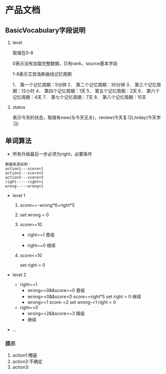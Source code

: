 # 产品文档

## BasicVocabulary字段说明

1. level

   取值在0-8

   0表示没有加载完整数据，只有rank，source基本字段

   1-8表示艾宾浩斯曲线记忆周期

   1． 第一个记忆周期：5分钟
   2． 第二个记忆周期：30分钟
   3． 第三个记忆周期：12小时
   4． 第四个记忆周期：1天
   5． 第五个记忆周期：2天
   6． 第六个记忆周期：4天
   7． 第七个记忆周期：7天
   8． 第八个记忆周期：15天
   
2. status

   表示今天的状态，取值有new(与今天无关)，review(今天复习),today(今天学习)

## 单词算法

+ 所有升级最后一步必须为right，必要条件

```
数据来源说明：
action1---score+1
action2---score+2
action3---score+3
right-----right+1
wrong-----wrong+1
```

+ level 1
  1. score+=-wrong*6+right\*5

  2. set wrong = 0

  3. score>=10

     + right>=1    晋级

     + right==0    继续

  4. score<=10

      set right = 0

+ level 2
    + right==1
        + wrong==0&&score>=0    晋级
        + wrong==0&&score<0   score+=right*5 set right = 0 继续
        + wrong>=1    score-=2   set wrong-=1 right = 0
    + right==0
        + wrong==2&&score<=3  降级
        + 继续
+ ...

### 提示
1. action1:懵逼
2. action2:不确定
3. action3: